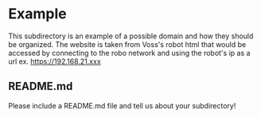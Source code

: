 # Example

This subdirectory is an example of a possible domain and how they should be organized.
The website is taken from Voss's robot html that would be accessed by connecting to
the robo network and using the robot's ip as a url ex. https://192.168.21.xxx

## README.md

Please include a README.md file and tell us about your subdirectory! 
